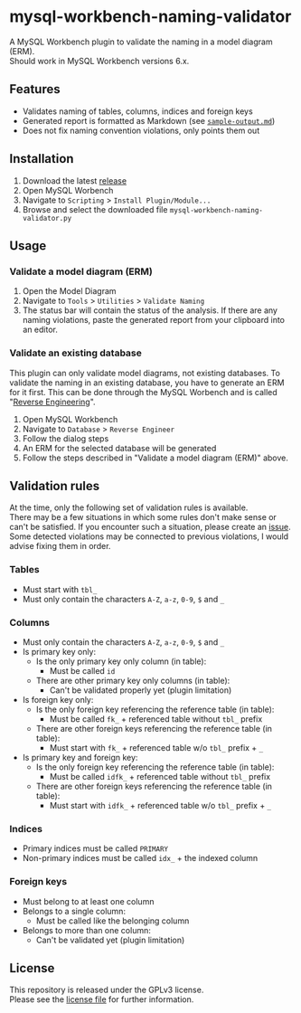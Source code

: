 # mysql-workbench-naming-validator

A MySQL Workbench plugin to validate the naming in a model diagram (ERM).  
Should work in MySQL Workbench versions 6.x.

## Features
- Validates naming of tables, columns, indices and foreign keys
- Generated report is formatted as Markdown (see [`sample-output.md`](sample-output.md))
- Does not fix naming convention violations, only points them out

## Installation
1. Download the latest [release](releases/)
2. Open MySQL Worbench
3. Navigate to `Scripting` > `Install Plugin/Module...`
4. Browse and select the downloaded file `mysql-workbench-naming-validator.py`

## Usage
### Validate a model diagram (ERM)
1. Open the Model Diagram
2. Navigate to `Tools` > `Utilities` > `Validate Naming`
3. The status bar will contain the status of the analysis.
   If there are any naming violations, paste the generated report from your clipboard into an editor.

### Validate an existing database
This plugin can only validate model diagrams, not existing databases.
To validate the naming in an existing database, you have to generate an ERM for it first.
This can be done through the MySQL Worbench and is called "[Reverse Engineering](https://dev.mysql.com/doc/workbench/en/wb-reverse-engineer-live.html)".

1. Open MySQL Workbench
2. Navigate to `Database` > `Reverse Engineer`
3. Follow the dialog steps
4. An ERM for the selected database will be generated
5. Follow the steps described in "Validate a model diagram (ERM)" above.

## Validation rules
At the time, only the following set of validation rules is available.  
There may be a few situations in which some rules don't make sense or can't be satisfied.
If you encounter such a situation, please create an [issue](issues/).  
Some detected violations may be connected to previous violations, I would advise fixing them in order.

### Tables
- Must start with `tbl_`
- Must only contain the characters `A-Z`, `a-z`, `0-9`, `$`  and `_`

### Columns
- Must only contain the characters `A-Z`, `a-z`, `0-9`, `$`  and `_`
- Is primary key only:
    - Is the only primary key only column (in table):
        - Must be called `id`
    - There are other primary key only columns (in table):
        - Can't be validated properly yet (plugin limitation)
- Is foreign key only:
    - Is the only foreign key referencing the reference table (in table):
        - Must be called `fk_` + referenced table without `tbl_` prefix
    - There are other foreign keys referencing the reference table (in table):
        - Must start with `fk_` + referenced table w/o `tbl_` prefix + `_`
- Is primary key and foreign key:
    - Is the only foreign key referencing the reference table (in table):
        - Must be called `idfk_` + referenced table without `tbl_` prefix
    - There are other foreign keys referencing the reference table (in table):
        - Must start with `idfk_` + referenced table w/o `tbl_` prefix + `_`

### Indices
- Primary indices must be called `PRIMARY`
- Non-primary indices must be called `idx_` + the indexed column

### Foreign keys
- Must belong to at least one column
- Belongs to a single column:
    - Must be called like the belonging column
- Belongs to more than one column:
    - Can't be validated yet (plugin limitation)

## License
This repository is released under the GPLv3 license.  
Please see the [license file](LICENSE) for further information.
